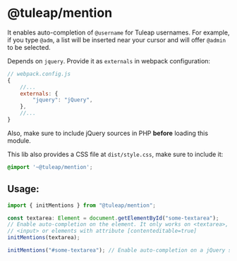 # @tuleap/mention

It enables auto-completion of `@username` for Tuleap usernames. For example, if you type
`@adm`, a list will be inserted near your cursor and will offer `@admin` to be selected.

Depends on `jquery`. Provide it as `externals` in webpack configuration:

```javascript
// webpack.config.js
{
    //...
    externals: {
        "jquery": "jQuery",
    },
    //...
}
```
Also, make sure to include jQuery sources in PHP **before** loading this module.

This lib also provides a CSS file at `dist/style.css`, make sure to include it:

```scss
@import '~@tuleap/mention';
```
## Usage:

```typescript
import { initMentions } from "@tuleap/mention";

const textarea: Element = document.getElementById("some-textarea");
// Enable auto-completion on the element. It only works on <textarea>,
// <input> or elements with attribute [contenteditable=true]
initMentions(textarea);

initMentions("#some-textarea"); // Enable auto-completion on a jQuery selector
```
